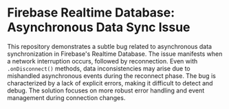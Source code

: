 # Firebase Realtime Database: Asynchronous Data Sync Issue

This repository demonstrates a subtle bug related to asynchronous data synchronization in Firebase's Realtime Database. The issue manifests when a network interruption occurs, followed by reconnection.  Even with `.onDisconnect()` methods, data inconsistencies may arise due to mishandled asynchronous events during the reconnect phase. The bug is characterized by a lack of explicit errors, making it difficult to detect and debug.  The solution focuses on more robust error handling and event management during connection changes. 